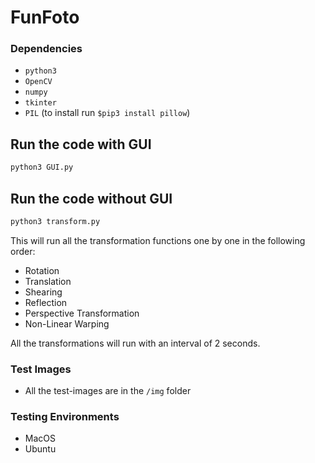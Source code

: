 # FunFoto

### Dependencies
- `python3`
- `OpenCV`
- `numpy`
- `tkinter`
- `PIL` (to install run `$pip3 install pillow`)

## Run the code with GUI
```python
python3 GUI.py
```

## Run the code without GUI
```python
python3 transform.py
```
This will run all the transformation functions one by one in the following order:
- Rotation
- Translation
- Shearing
- Reflection
- Perspective Transformation
- Non-Linear Warping

All the transformations will run with an interval of 2 seconds.

### Test Images
- All the test-images are in the `/img` folder


### Testing Environments
- MacOS
- Ubuntu
